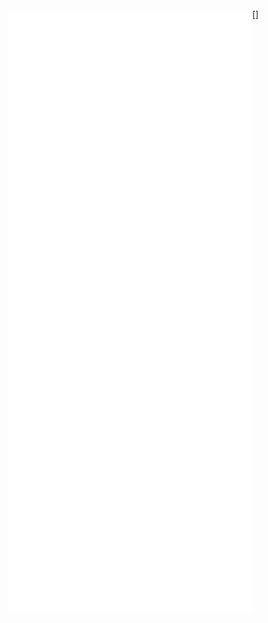
[<img align="left" width="390" alt="🦑" src="https://github.com/brunotech/brunotech/blob/main/github-metrics.svg">]
